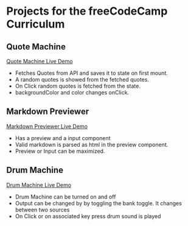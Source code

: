 # Projects for the freeCodeCamp Curriculum

## Quote Machine

[Quote Machine Live Demo](https://codesandbox.io/s/festive-perlman-v687m "Live Demo")

- Fetches Quotes from API and saves it to state on first mount.
- A random quotes is showed from the fetched quotes.
- On Click random quotes is fetched from the state.
- backgroundColor and color changes onClick.

## Markdown Previewer

[Markdown Previewer Live Demo](https://codesandbox.io/s/loving-brattain-pf60e "Live Demo")

- Has a preview and a input component
- Valid markdown is parsed as html in the preview component.
- Preview or Input can be maximized.

## Drum Machine

[Drum Machine Live Demo](https://codesandbox.io/s/friendly-cohen-5rww4 "Live Demo")

- Drum Machine can be turned on and off
- Output can be changed by by toggling the bank toggle. It changes between two sources
- On Click or on associated key press drum sound is played
